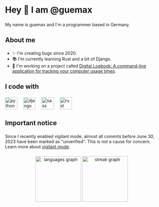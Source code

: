 <h1 align="left">Hey 👋 I am @guemax</h1>

###

<p align="left">My name is guemax and I'm a programmer based in Germany.</p>

###

<h2 align="left">About me</h2>

###

* ✨ I'm creating bugs since 2020.
* 📚 I'm currently learning Rust and a bit of Django.
* 🎯 I'm working on a project called [Digital Logbook: A command-line application for tracking your computer usage times](https://github.com/Digital-Logbook).

###

<h2 align="left">I code with</h2>

###

<div align="left">
  <a target="_blank" href="https://www.python.org"><img src="https://cdn.jsdelivr.net/gh/devicons/devicon/icons/python/python-original.svg" height="40" alt="python logo"  /></a>
  <img width="12" />
  <a target="_blank" href="https://www.djangoproject.com"><img src="https://cdn.jsdelivr.net/gh/devicons/devicon/icons/django/django-plain.svg" height="40" alt="django logo"  /></a>
  <img width="12" />
  <a target="_blank" href="https://www.sass-lang.com"><img src="https://cdn.jsdelivr.net/gh/devicons/devicon/icons/sass/sass-original.svg" height="40" alt="sass logo"  /></a>
  <img width="12" />
  <a target="_blank" href="https://www.rust-lang.org"><img src="https://cdn.jsdelivr.net/gh/devicons/devicon/icons/rust/rust-plain.svg" height="40" alt="rust logo"  /></a>
</div>

###

<h2 align="left">Important notice</h2>

###

Since I recently enabled vigilant mode, almost all commits before June 30, 2023 have been marked as "unverified". This is not a cause for concern. Learn more about [vigilant mode](https://docs.github.com/github/authenticating-to-github/displaying-verification-statuses-for-all-of-your-commits).

###

<div align="center">
  <img src="https://github-readme-stats.vercel.app/api/top-langs?username=guemax&locale=en&hide_title=false&layout=compact&card_width=320&langs_count=5&theme=dracula&hide_border=false&order=2" height="150" alt="languages graph"  />
  <img src="https://streak-stats.demolab.com?user=guemax&locale=en&mode=daily&theme=dracula&hide_border=false&border_radius=5&order=3" height="150" alt="streak graph"  />
</div>
